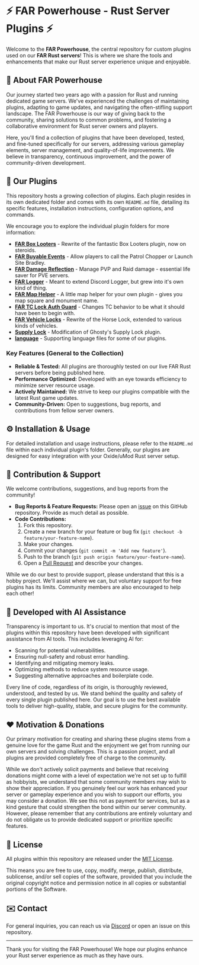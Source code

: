 # ⚡ FAR Powerhouse - Rust Server Plugins ⚡

Welcome to the **FAR Powerhouse**, the central repository for custom plugins used on our **FAR Rust servers**! This is where we share the tools and enhancements that make our Rust server experience unique and enjoyable.

## 👋 About FAR Powerhouse

Our journey started two years ago with a passion for Rust and running dedicated game servers. We've experienced the challenges of maintaining plugins, adapting to game updates, and navigating the often-stifling support landscape. The FAR Powerhouse is our way of giving back to the community, sharing solutions to common problems, and fostering a collaborative environment for Rust server owners and players.

Here, you'll find a collection of plugins that have been developed, tested, and fine-tuned specifically for our servers, addressing various gameplay elements, server management, and quality-of-life improvements. We believe in transparency, continuous improvement, and the power of community-driven development.

## 🚀 Our Plugins

This repository hosts a growing collection of plugins. Each plugin resides in its own dedicated folder and comes with its own `README.md` file, detailing its specific features, installation instructions, configuration options, and commands.

We encourage you to explore the individual plugin folders for more information:

*   **[FAR Box Looters](FAR%20Box%20Looters/)** - Rewrite of the fantastic Box Looters plugin, now on steroids.
*   **[FAR Buyable Events](FAR%20Buyable%20Events/)** - Allow players to call the Patrol Chopper or Launch Site Bradley.
*   **[FAR Damage Reflection](FAR%20Damage%20Reflection/)** - Manage PVP and Raid damage - essential life saver for PVE servers.
*   **[FAR Logger](FAR%20Logger/)** - Meant to extend Discord Logger, but grew into it's own kind of thing.
*   **[FAR Map Helper](FAR%20Map%20Helper/)** - A little map helper for your own plugin - gives you map square and monument name.
*   **[FAR TC Lock Auth Guard](FAR%20TC%20Lock%20Auth%20Guard/)** - Changes TC behavior to be what it should have been to begin with.
*   **[FAR Vehicle Locks](FAR%20Vehicle%20Locks/)** - Rewrite of the Horse Lock, extended to various kinds of vehicles.
*   **[Supply Lock](Supply%20Lock/)** - Modification of Ghosty's Supply Lock plugin.
*   **[language](language/)** - Supporting language files for some of our plugins.

### Key Features (General to the Collection)

*   **Reliable & Tested:** All plugins are thoroughly tested on our live FAR Rust servers before being published here.
*   **Performance Optimized:** Developed with an eye towards efficiency to minimize server resource usage.
*   **Actively Maintained:** We strive to keep our plugins compatible with the latest Rust game updates.
*   **Community-Driven:** Open to suggestions, bug reports, and contributions from fellow server owners.

## ⚙️ Installation & Usage

For detailed installation and usage instructions, please refer to the `README.md` file within each individual plugin's folder. Generally, our plugins are designed for easy integration with your Oxide/uMod Rust server setup.

## 🤝 Contribution & Support

We welcome contributions, suggestions, and bug reports from the community!

*   **Bug Reports & Feature Requests:** Please open an [issue](https://github.com/minime-rust/far-powerhouse/issues) on this GitHub repository. Provide as much detail as possible.
*   **Code Contributions:**
    1.  Fork this repository.
    2.  Create a new branch for your feature or bug fix (`git checkout -b feature/your-feature-name`).
    3.  Make your changes.
    4.  Commit your changes (`git commit -m 'Add new feature'`).
    5.  Push to the branch (`git push origin feature/your-feature-name`).
    6.  Open a [Pull Request](https://github.com/minime-rust/far-powerhouse/pulls) and describe your changes.

While we do our best to provide support, please understand that this is a hobby project. We'll assist where we can, but voluntary support for free plugins has its limits. Community members are also encouraged to help each other!

## 🤖 Developed with AI Assistance

Transparency is important to us. It's crucial to mention that most of the plugins within this repository have been developed with significant assistance from AI tools. This includes leveraging AI for:

*   Scanning for potential vulnerabilities.
*   Ensuring null-safety and robust error handling.
*   Identifying and mitigating memory leaks.
*   Optimizing methods to reduce system resource usage.
*   Suggesting alternative approaches and boilerplate code.

Every line of code, regardless of its origin, is thoroughly reviewed, understood, and tested by us. We stand behind the quality and safety of every single plugin published here. Our goal is to use the best available tools to deliver high-quality, stable, and secure plugins for the community.

## ❤️ Motivation & Donations

Our primary motivation for creating and sharing these plugins stems from a genuine love for the game Rust and the enjoyment we get from running our own servers and solving challenges. This is a passion project, and all plugins are provided completely free of charge to the community.

While we don't actively solicit payments and believe that receiving donations might come with a level of expectation we're not set up to fulfill as hobbyists, we understand that some community members may wish to show their appreciation. If you genuinely feel our work has enhanced your server or gameplay experience and you wish to support our efforts, you may consider a donation. We see this not as payment for services, but as a kind gesture that could strengthen the bond within our server community. However, please remember that any contributions are entirely voluntary and do not obligate us to provide dedicated support or prioritize specific features.

## 📜 License

All plugins within this repository are released under the [MIT License](LICENSE).

This means you are free to use, copy, modify, merge, publish, distribute, sublicense, and/or sell copies of the software, provided that you include the original copyright notice and permission notice in all copies or substantial portions of the Software.

## ✉️ Contact

For general inquiries, you can reach us via [Discord](https://discord.gg/ZTSQ43gcGV) or open an issue on this repository.

---

Thank you for visiting the FAR Powerhouse! We hope our plugins enhance your Rust server experience as much as they have ours.
